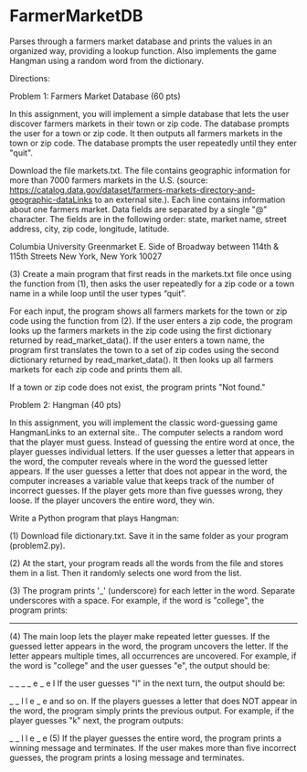 # FarmerMarketDB

Parses through a farmers market database and prints the values in an organized way, providing a lookup function. Also implements the game Hangman using a random word from the dictionary. 

Directions: 

Problem 1: Farmers Market Database (60 pts)

In this assignment, you will implement a simple database that lets the user discover farmers markets in their town or zip code. The database prompts the user for a town or zip code. It then outputs all farmers markets in the town or zip code. The database prompts the user repeatedly until they enter "quit".

Download the file markets.txt. The file contains geographic information for more than 7000 farmers markets in the U.S. (source: https://catalog.data.gov/dataset/farmers-markets-directory-and-geographic-dataLinks to an external site.). Each line contains information about one farmers market. Data fields are separated by a single "@" character. The fields are in the following order: state, market name, street address, city, zip code, longitude, latitude.

Columbia University Greenmarket
E. Side of Broadway between 114th & 115th Streets
New York, New York 10027

(3) Create a main program that first reads in the markets.txt file once using the function from (1), then asks the user repeatedly for a zip code or a town name in a while loop until the user types “quit”.

For each input, the program shows all farmers markets for the town or zip code using the function from (2). If the user enters a zip code, the program looks up the farmers markets in the zip code using the first dictionary returned by read_market_data(). If the user enters a town name, the program first translates the town to a set of zip codes using the second dictionary returned by read_market_data(). It then looks up all farmers markets for each zip code and prints them all.

If a town or zip code does not exist, the program prints "Not found."


Problem 2: Hangman (40 pts)

In this assignment, you will implement the classic word-guessing game HangmanLinks to an external site.. The computer selects a random word that the player must guess. Instead of guessing the entire word at once, the player guesses individual letters. If the user guesses a letter that appears in the word, the computer reveals where in the word the guessed letter appears. If the user guesses a letter that does not appear in the word, the computer increases a variable value that keeps track of the number of incorrect guesses. If the player gets more than five guesses wrong, they loose. If the player uncovers the entire word, they win.

Write a Python program that plays Hangman:

(1) Download file dictionary.txt. Save it in the same folder as your program (problem2.py).

(2) At the start, your program reads all the words from the file and stores them in a list. Then it randomly selects one word from the list.

(3) The program prints '_' (underscore) for each letter in the word. Separate underscores with a space. For example, if the word is "college", the program prints:

_ _ _ _ _ _ _
(4) The main loop lets the player make repeated letter guesses. If the guessed letter appears in the word, the program uncovers the letter. If the letter appears multiple times, all occurrences are uncovered. For example, if the word is "college" and the user guesses "e", the output should be:

_ _ _ _ e _ e
I If the user guesses "l" in the next turn, the output should be:

_ _ l l e _ e
and so on. If the players guesses a letter that does NOT appear in the word, the program simply prints the previous output. For example, if the player guesses "k" next, the program outputs:

_ _ l l e _ e
(5) If the player guesses the entire word, the program prints a winning message and terminates. If the user makes more than five incorrect guesses, the program prints a losing message and terminates.
